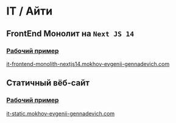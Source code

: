 # IT / Айти

## FrontEnd Монолит на `Next JS 14`

### [Рабочий пример](https://it-frontend-monolith-nextjs14.mokhov-evgenii-gennadevich.com/)

[it-frontend-monolith-nextjs14.mokhov-evgenii-gennadevich.com](https://it-frontend-monolith-nextjs14.mokhov-evgenii-gennadevich.com/)

## Статичный вёб-сайт

### [Рабочий пример](https://it-static.mokhov-evgenii-gennadevich.com/)

[it-static.mokhov-evgenii-gennadevich.com](https://it-static.mokhov-evgenii-gennadevich.com/)